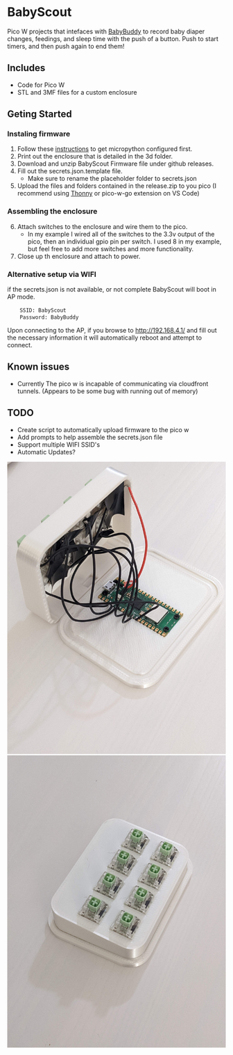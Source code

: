# BabyScout

Pico W projects that intefaces with [BabyBuddy](https://github.com/babybuddy/babybuddy)  to record baby diaper changes, feedings, and sleep time with the push of a button. Push to start timers, and then push again to end them!

## Includes

* Code for Pico W
* STL and 3MF files for a custom enclosure

## Geting Started

### Instaling firmware

1) Follow these [instructions](https://micropython.org/download/rp2-pico-w/) to get micropython configured first.
2) Print out the enclosure that is detailed in the 3d folder.
3) Download and unzip BabyScout Firmware file under github releases.
4) Fill out the secrets.json.template file.
    * Make sure to rename the placeholder folder to secrets.json
5) Upload the files and folders contained in the release.zip to you pico (I recommend using [Thonny](https://thonny.org/) or pico-w-go extension on VS Code)

### Assembling the enclosure

6) Attach switches to the enclosure and wire them to the pico.
    * In my example I wired all of the switches to the 3.3v output of the pico, then an individual gpio pin per switch. I used 8 in my example, but feel free to add more switches and more functionality.
7) Close up th enclosure and attach to power.

### Alternative setup via WIFI

if the secrets.json is not available, or not complete BabyScout will boot in AP mode. 
        
        SSID: BabyScout
        Password: BabyBuddy

Upon connecting to the AP, if you browse to http://192.168.4.1/ and fill out the necessary information it will automatically reboot and attempt to connect.

## Known issues

* Currently The pico w is incapable of communicating via cloudfront tunnels. (Appears to be some bug with running out of memory)

## TODO

* Create script to automatically upload firmware to the pico w
* Add prompts to help assemble the secrets.json file
* Support multiple WIFI SSID's
* Automatic Updates?

![Opened Enclosure](assets/Inside.jpg?raw=true "Title")
![Closed Enclosure](assets/Assembled.jpg?raw=true "Title")
